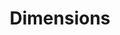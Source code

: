 ---
bigquery: https://console.cloud.google.com/bigquery?p=covid-19-dimensions-ai&page=table&d=data&t=publications
contributors: Digital Science, https://www.digital-science.com/
cost: Free for personal, non-commercial use.
description: Dimensions contains more than 100 million publications, ranging from
  articles published in scholarly journals, books and book chapters, to preprints
  and conference proceedings. All publications are contextualized with linked data
  sets, funding, publications, patents, clinical trials, and policy documents. You
  can also view associated categories, funders, institutions, and researcher profiles.
documentation: https://docs.dimensions.ai/bigquery/index.html
last_edit: 04/05/2022, 11:37:10
location: https://www.dimensions.ai/products/free/
maintained_by: Digital Science, https://www.digital-science.com/
schema_fields:
- category_icrp_ct
- research_org_countries
- family_count
- category_hra
- current_assignee
- start_date
- publication_ids
- category_uoa
- funding_nzd
- current_assignee_countries
- arxiv_id
- linkout
- family_id
- family_members_ids
- category_hrcs_rac
- legal_status
- funding_details
- category_sdg
- eisbn
- date_print
- conference
- associated_publication_doi
- proceedings_title
- end_year
- associated_publication_pmid
- citation_string
- relationships
- funding_jpy
- issue
- aliases
- email_address
- created_date
- reference_ids
- repository_url
- current_assignee_orgs
- application_number
- expiration_date
- registry
- cited_by_ids
- assignee_orgs
- associated_publication_id
- granted_year
- date_modified
- citations_count
- priority_year
- embargo_date
- resulting_publication_doi
- associated_grant_ids
- date
- journal
- funding_chf
- gender
- research_org_cities
- category_bra
- foa_number
- resulting_publication_ids
- funding_usd
- funder_org
- interventions
- concepts
- date_imported_gbq
- original_title
- categories
- abstract
- wikipedia_url
- types
- inventor_names
- pmcid
- name
- external_ids
- grant_number
- isbn
- links
- research_orgs
- editors
- doi
- funder_org_acronyms
- subtitles
- description
- funder_countries
- date_normal
- citations
- funder_org_cities
- jurisdiction
- book_series_title
- priority_date
- title
- authors
- original_assignee_orgs
- funder_org_state_codes
- mesh_headings
- cpc
- id
- active_years
- funding_cad
- address
- publisher
- supporting_grant_ids
- parent_id
- date_inserted
- date_online
- original_assignee
- volume
- funding_currency
- language
- repository_name
- category_rcdc
- repository_id
- phase
- funding_cny
- legal_events
- funding_amount
- original_abstract
- category_icrp_cso
- researcher_ids
- pmid
- assignee_countries
- associated_publication_arxiv_id
- clinical_trial_ids
- license
- expiration_year
- acknowledgements
- research_org_state_names
- publication_date
- research_org_country_names
- funding_aud
- open_access_categories_v2
- metrics
- investigators
- filing_date
- organisation_details
- acronym
- funder_orgs
- status
- brief_title
- altmetrics
- labels
- source_id
- year
- patent_ids
- type
- kind
- acronyms
- book_title
- conditions
- category_for
- start_year
- open_access_categories
- research_org_city_names
- funding_eur
- mesh_terms
- publication_year
- ipcr
- end_date
- granted_date
- journal_lists
- original_assignee_countries
- pages
- research_org_state_codes
- category_hrcs_hc
- established
- funding_gbp
- funder_org_countries
- filing_status
- filing_year
shortname: dimensions
tags:
- scholarly literature
- patents
- funding
- clinical trials
- academic profiles
terms_of_use: 'Use of both the Dimensions COVID-19 dataset and full Dimensions dataset
  are subject to the Dimensions Terms of use: https://www.dimensions.ai/policies-terms-legal '
title: Dimensions
uuid: dcff88bd-fe6b-4fdb-8159-809bf9d7bc1c
---